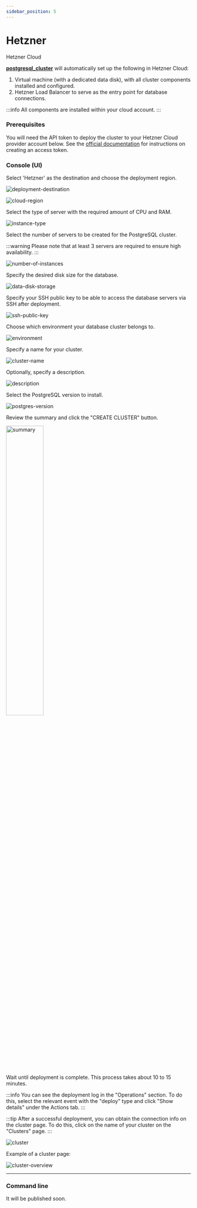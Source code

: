 ```yaml
---
sidebar_position: 5
---
```


# Hetzner

Hetzner Cloud

**[postgresql_cluster](https://github.com/vitabaks/postgresql_cluster)** will automatically set up the following in Hetzner Cloud:

1. Virtual machine (with a dedicated data disk), with all cluster components installed and configured.
2. Hetzner Load Balancer to serve as the entry point for database connections.

:::info
All components are installed within your cloud account.
:::

### Prerequisites

You will need the API token to deploy the cluster to your Hetzner Cloud provider account below.
See the [official documentation](https://docs.hetzner.com/cloud/api/getting-started/generating-api-token/) for instructions on creating an access token.

### Console (UI)

Select 'Hetzner' as the destination and choose the deployment region.

![deployment-destination](/img/deployment-destination-hetzner.png)

![cloud-region](/img/cloud-region-hetzner.png)

Select the type of server with the required amount of CPU and RAM.

![instance-type](/img/instance-type-hetzner.png)

Select the number of servers to be created for the PostgreSQL cluster.

:::warning
Please note that at least 3 servers are required to ensure high availability.
:::

![number-of-instances](/img/number-of-instances.png)

Specify the desired disk size for the database.

![data-disk-storage](/img/data-disk-storage-hetzner.png)

Specify your SSH public key to be able to access the database servers via SSH after deployment.

![ssh-public-key](/img/ssh-public-key.png)

Choose which environment your database cluster belongs to.

![environment](/img/environment.png)

Specify a name for your cluster.

![cluster-name](/img/cluster-name.png)

Optionally, specify a description.

![description](/img/description.png)

Select the PostgreSQL version to install.

![postgres-version](/img/postgres-version.png)

Review the summary and click the "CREATE CLUSTER" button.

<p align="left">
  <img src={require('@site/static/img/summary-hetzner.png').default} alt="summary" width="45%"/>
</p>

Wait until deployment is complete. This process takes about 10 to 15 minutes.

:::info
You can see the deployment log in the "Operations" section. To do this, select the relevant event with the "deploy" type and click "Show details" under the Actions tab.
:::

:::tip
After a successful deployment, you can obtain the connection info on the cluster page. To do this, click on the name of your cluster on the "Clusters" page.
:::

![сluster](/img/сluster.png)

Example of a cluster page:

![cluster-overview](/img/cluster-overview.png)

---

### Command line

It will be published soon.
